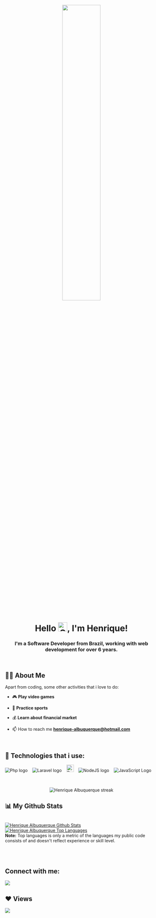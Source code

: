 <p align="center">
<a href="#"><img width="50%" height="50%" src="https://i.imgur.com/kGiDHME.png" height="175px"/></a>
</p>

<br>
<br>

<h1 align="center">Hello <img alt="Gif waving hand" src="https://raw.githubusercontent.com/MartinHeinz/MartinHeinz/master/wave.gif" width="30px">, I'm Henrique!</h1>
<h3 align="center">I'm a Software Developer from Brazil, working with web development for over 6 years.</h3>

<br>

## 🙋‍♂️ About Me
Apart from coding, some other activities that i love to do:
- :video_game: **Play video games** 

- :running: **Practice sports** 

- :moneybag: **Learn about financial market**

- 📫 How to reach me **henrique-albuquerque@hotmail.com**
  
<br>

## 🚀 Technologies that i use:
<div>
      <img alt="Php logo" src="https://img.icons8.com/officel/80/000000/php-logo.png"/>
      <img />
      <img />
      <img />
      <img alt="Laravel logo" src="https://img.icons8.com/fluency/48/laravel.png"/>
      <img />
      <img />
      <img />
      <img width="24" height="24" alt="Drupal Logo" src="https://img.icons8.com/external-those-icons-flat-those-icons/24/external-Drupal-Logo-social-media-those-icons-flat-those-icons.png"/>
      <img />
      <img />
      <img />
      <img alt="NodeJS logo" src="https://img.icons8.com/color/80/000000/nodejs.png"/> 
      <img />
      <img />
      <img />
      <img alt="JavaScript Logo" src="https://img.icons8.com/color/80/000000/javascript--v1.png"/> 
      <img />
      <img />
      <img />
      <img />
</div>

<br>
<br>

<p align="center">
      <img title="🔥 Get streak stats for your profile at git.io/streak-stats" alt="Henrique Albuquerque streak" src="https://github-readme-streak-stats.herokuapp.com/?user=hnkalbuquerque&theme=black-ice&hide_border=true&stroke=0000&background=060A0CD0"/>
</p>

## 📊 My Github Stats

  <br/>
    <a href="https://github.com/HnkAlbuquerque/github-readme-stats"><img alt="Henrique Albuquerque Github Stats" src="https://github-readme-stats.vercel.app/api?username=HnkAlbuquerque&show_icons=true&count_private=true&theme=react&hide_border=true&bg_color=0D1117" /></a>
  <a href="https://github.com/HnkAlbuquerque/github-readme-stats"><img alt="Henrique Albuquerque Top Languages" src="https://github-readme-stats.vercel.app/api/top-langs/?username=HnkAlbuquerque&langs_count=8&count_private=true&layout=compact&theme=react&hide_border=true&bg_color=0D1117" /></a>
  <br/>
  <b>Note:</b> Top languages is only a metric of the languages my public code consists of and doesn't reflect experience or skill level.

<br/>
<br/>

<br/>
<br/>

## Connect with me:
<p align="left">

<a href="https://www.linkedin.com/in/albuquerque-hnk/"><img target="_blank" src="https://img.icons8.com/fluent/48/000000/linkedin.png"/></a>
<img/>
<img/>

</p>

## ❤ Views
<a href="https://github.com/Meghna-DAS/github-profile-views-counter">
    <img src="https://komarev.com/ghpvc/?username=HnkAlbuquerque">
</a>
